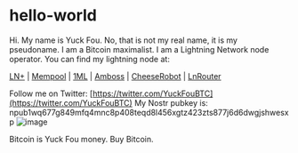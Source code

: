 # hello-world

Hi.  My name is Yuck Fou.  No, that is not my real name, it is my pseudoname.
I am a Bitcoin maximalist.
I am a Lightning Network node operator.
You can find my lightning node at:

[LN+](https://lightningnetwork.plus/nodes/0212fff1e1565713ba134324dcbc4eec59659c167569db6c2ef9797ee1a6e54c63) | [Mempool](https://mempool.space/lightning/node/0212fff1e1565713ba134324dcbc4eec59659c167569db6c2ef9797ee1a6e54c63) | [1ML](https://1ml.com/node/0212fff1e1565713ba134324dcbc4eec59659c167569db6c2ef9797ee1a6e54c63) | [Amboss](https://amboss.space/node/0212fff1e1565713ba134324dcbc4eec59659c167569db6c2ef9797ee1a6e54c63) | [CheeseRobot](https://cheeserobot.org/node/0212fff1e1565713ba134324dcbc4eec59659c167569db6c2ef9797ee1a6e54c63) | [LnRouter](https://lnrouter.app/node/0212fff1e1565713ba134324dcbc4eec59659c167569db6c2ef9797ee1a6e54c63)

Follow me on Twitter: [https://twitter.com/YuckFouBTC](https://twitter.com/YuckFouBTC)
My Nostr pubkey is: npub1wq677g849mfq4mnc8p408teqd8l456xgtz423zts877j6d6dwgjshwesxp
![image](https://user-images.githubusercontent.com/115867254/219098798-09cda452-e6e7-4c7e-9153-b44e50f94ac2.png)

Bitcoin is Yuck Fou money.  Buy Bitcoin.
